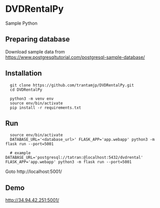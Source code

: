 # DVDRentalPy

Sample Python

## Preparing database

Download sample data from https://www.postgresqltutorial.com/postgresql-sample-database/

## Installation

```
  git clone https://github.com/trantamjp/DVDRentalPy.git
  cd DVDRentalPy

  python3 -m venv env
  source env/bin/activate
  pip install -r requirements.txt
```

## Run

```
  source env/bin/activate
  DATABASE_URL='<database_url>' FLASK_APP='app.webapp' python3 -m flask run --port=5001

  # example DATABASE_URL='postgresql://tatran:@localhost:5432/dvdrental' FLASK_APP='app.webapp' python3 -m flask run --port=5001
```

Goto http://localhost:5001/

## Demo

http://34.94.42.251:5001/
